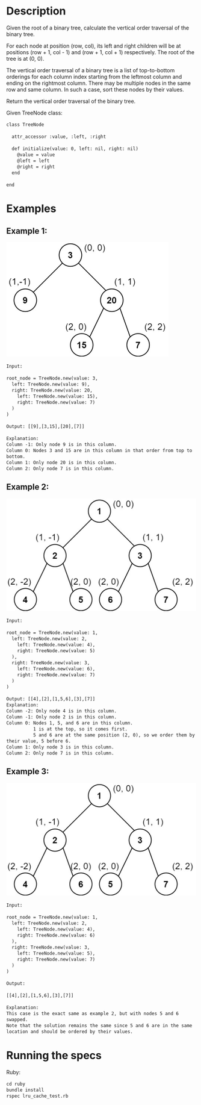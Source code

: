 # Description

Given the root of a binary tree, calculate the vertical order traversal of the binary tree.

For each node at position (row, col), its left and right children will be at positions (row + 1, col - 1) and (row + 1, col + 1) respectively. The root of the tree is at (0, 0).

The vertical order traversal of a binary tree is a list of top-to-bottom orderings for each column index starting from the leftmost column and ending on the rightmost column. There may be multiple nodes in the same row and same column. In such a case, sort these nodes by their values.

Return the vertical order traversal of the binary tree.

 
Given TreeNode class:

```
class TreeNode

  attr_accessor :value, :left, :right

  def initialize(value: 0, left: nil, right: nil)
    @value = value
    @left = left
    @right = right
  end

end

```

# Examples

## Example 1:

![](images/example1.jpeg)

```
Input:

root_node = TreeNode.new(value: 3,
  left: TreeNode.new(value: 9),
  right: TreeNode.new(value: 20,
    left: TreeNode.new(value: 15),
    right: TreeNode.new(value: 7)
  )
)

Output: [[9],[3,15],[20],[7]]

Explanation:
Column -1: Only node 9 is in this column.
Column 0: Nodes 3 and 15 are in this column in that order from top to bottom.
Column 1: Only node 20 is in this column.
Column 2: Only node 7 is in this column.
```

## Example 2:

![](images/example2.jpeg)

```
Input:

root_node = TreeNode.new(value: 1,
  left: TreeNode.new(value: 2,
    left: TreeNode.new(value: 4),
    right: TreeNode.new(value: 5)
  ),
  right: TreeNode.new(value: 3,
    left: TreeNode.new(value: 6),
    right: TreeNode.new(value: 7)
  )
)

Output: [[4],[2],[1,5,6],[3],[7]]
Explanation:
Column -2: Only node 4 is in this column.
Column -1: Only node 2 is in this column.
Column 0: Nodes 1, 5, and 6 are in this column.
          1 is at the top, so it comes first.
          5 and 6 are at the same position (2, 0), so we order them by their value, 5 before 6.
Column 1: Only node 3 is in this column.
Column 2: Only node 7 is in this column.
```

## Example 3:

![](images/example3.jpeg)

```
Input:

root_node = TreeNode.new(value: 1,
  left: TreeNode.new(value: 2,
    left: TreeNode.new(value: 4),
    right: TreeNode.new(value: 6)
  ),
  right: TreeNode.new(value: 3,
    left: TreeNode.new(value: 5),
    right: TreeNode.new(value: 7)
  )
)

Output:

[[4],[2],[1,5,6],[3],[7]]

Explanation:
This case is the exact same as example 2, but with nodes 5 and 6 swapped.
Note that the solution remains the same since 5 and 6 are in the same location and should be ordered by their values.
```

# Running the specs

Ruby:
```
cd ruby
bundle install
rspec lru_cache_test.rb
```

